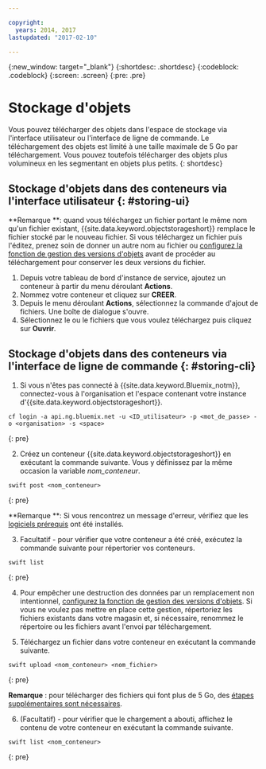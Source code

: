 ```yaml
---

copyright:
  years: 2014, 2017
lastupdated: "2017-02-10"

---
```

{:new_window: target="_blank"}
{:shortdesc: .shortdesc}
{:codeblock: .codeblock}
{:screen: .screen}
{:pre: .pre}

# Stockage d'objets

Vous pouvez télécharger des objets dans l'espace de stockage via l'interface utilisateur ou l'interface de ligne de commande. Le téléchargement des objets est limité à une taille maximale de 5 Go par téléchargement. Vous pouvez toutefois télécharger des objets plus volumineux en les segmentant en objets plus petits.
{: shortdesc}


## Stockage d'objets dans des conteneurs via l'interface utilisateur {: #storing-ui}

**Remarque **: quand vous téléchargez un fichier portant le même nom qu'un fichier existant, {{site.data.keyword.objectstorageshort}} remplace le fichier stocké par le nouveau fichier. Si vous téléchargez un fichier puis l'éditez, prenez soin de donner un autre nom au fichier ou [configurez la fonction de gestion des versions d'objets](/docs/services/ObjectStorage/os_versioning.html) avant de procéder au téléchargement pour conserver les deux versions du fichier.


1. Depuis votre tableau de bord d'instance de service, ajoutez un conteneur à partir du menu déroulant **Actions**.
2. Nommez votre conteneur et cliquez sur **CREER**.
3. Depuis le menu déroulant **Actions**, sélectionnez la commande d'ajout de fichiers. Une boîte de dialogue s'ouvre.
4. Sélectionnez le ou le fichiers que vous voulez téléchargez puis cliquez sur **Ouvrir**.



## Stockage d'objets dans des conteneurs via l'interface de ligne de commande {: #storing-cli}

1. Si vous n'êtes pas connecté à {{site.data.keyword.Bluemix_notm}}, connectez-vous à l'organisation et l'espace contenant votre instance d'{{site.data.keyword.objectstorageshort}}.

  ```
  cf login -a api.ng.bluemix.net -u <ID_utilisateur> -p <mot_de_passe> -o <organisation> -s <space>
  ```
  {: pre}

2. Créez un conteneur {{site.data.keyword.objectstorageshort}} en exécutant la commande suivante. Vous y définissez par la même occasion la variable
*nom_conteneur*.

  ```
  swift post <nom_conteneur>
  ```
  {: pre}

  **Remarque **: Si vous rencontrez un message d'erreur, vérifiez que
les [logiciels prérequis](/docs/services/ObjectStorage/os_configuring.html#install-swift-client) ont été installés.

3. Facultatif - pour vérifier que votre conteneur a été créé, exécutez la commande suivante pour répertorier vos conteneurs.

  ```
  swift list
  ```
  {: pre}

4. Pour empêcher une destruction des données par un remplacement non intentionnel, [configurez la fonction de gestion des versions d'objets](/docs/services/ObjectStorage/os_versioning.html). Si vous ne voulez pas mettre en place cette gestion, répertoriez les fichiers existants dans votre magasin et, si nécessaire, renommez le répertoire ou les fichiers avant l'envoi par téléchargement.

5. Téléchargez un fichier dans votre conteneur en exécutant la commande suivante.

  ```
  swift upload <nom_conteneur> <nom_fichier>
  ```
  {: pre}

  **Remarque** : pour télécharger des fichiers qui font plus de 5 Go, des [étapes supplémentaires sont nécessaires](/docs/services/ObjectStorage/os_large_files.html).

6. (Facultatif) - pour vérifier que le chargement a abouti, affichez le contenu de votre conteneur en exécutant la commande suivante.

  ```
  swift list <nom_conteneur>
  ```
  {: pre}
